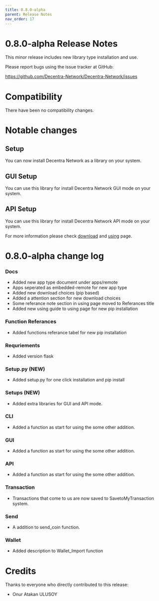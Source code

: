 ```yaml
---
title: 0.8.0-alpha
parent: Release Notes
nav_order: 17
---
```


0.8.0-alpha Release Notes
====================

This minor release includes new library type installation and use.

Please report bugs using the issue tracker at GitHub:

  <https://github.com/Decentra-Network/Decentra-Network/issues>

Compatibility
==============

There have been no compatibility changes.

Notable changes
===============

## Setup
You can now install Decentra Network as a library on your system.

## GUI Setup
You can use this library for install Decentra Network GUI mode on your system.

## API Setup
You can use this library for install Decentra Network API mode on your system.

For more information please check [download](https://decentra-network.github.io/Decentra-Network/getting-started/downloading.html) and [using](https://decentra-network.github.io/Decentra-Network/getting-started/using.html) page.


0.8.0-alpha change log
=================

### Docs
- Added new app type document under apps/remote
- Apps seperated as embedded-remote for new app type
- Added new download choices (pip based)
- Added a attention section for new download choices
- Some referance note section in using page moved to Referances title
- Added new using guide to using page for new pip installation

### Function Referances
- Added functions referance tabel for new pip installation

### Requriements
- Added version flask

### Setup.py (NEW)
- Added setup.py for one click installation and pip install

### Setups (NEW)
- Added extra libraries for GUI and API mode.

### CLI
- Added a function as start for using the some other addition.

### GUI
- Added a function as start for using the some other addition.

### API
- Added a function as start for using the some other addition.

### Transaction
- Transactions that come to us are now saved to SavetoMyTransaction system.

### Send
- A addition to send_coin function.

### Wallet
- Added description to Wallet_Import function

Credits
=======

Thanks to everyone who directly contributed to this release:

- Onur Atakan ULUSOY
